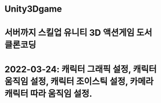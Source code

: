 # Unity3Dgame
# 서버까지 스킬업 유니티 3D 액션게임 도서 클론코딩
# 2022-03-24: 캐릭터 그래픽 설정, 캐릭터 움직임 설정, 캐릭터 조이스틱 설정, 카메라 캐릭터 따라 움직임 설정.

